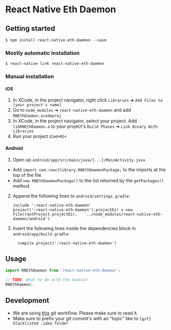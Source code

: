 # React Native Eth Daemon

## Getting started

`$ npm install react-native-eth-daemon --save`

### Mostly automatic installation

`$ react-native link react-native-eth-daemon`

### Manual installation


#### iOS

1. In XCode, in the project navigator, right click `Libraries` ➜ `Add Files to [your project's name]`
2. Go to `node_modules` ➜ `react-native-eth-daemon` and add `RNEthDaemon.xcodeproj`
3. In XCode, in the project navigator, select your project. Add `libRNEthDaemon.a` to your project's `Build Phases` ➜ `Link Binary With Libraries`
4. Run your project (`Cmd+R`)<

#### Android

1. Open up `android/app/src/main/java/[...]/MainActivity.java`
  - Add `import com.reactlibrary.RNEthDaemonPackage;` to the imports at the top of the file
  - Add `new RNEthDaemonPackage()` to the list returned by the `getPackages()` method
2. Append the following lines to `android/settings.gradle`:
  	```
  	include ':react-native-eth-daemon'
  	project(':react-native-eth-daemon').projectDir = new File(rootProject.projectDir, 	'../node_modules/react-native-eth-daemon/android')
  	```
3. Insert the following lines inside the dependencies block in `android/app/build.gradle`:
  	```
      compile project(':react-native-eth-daemon')
  	```

## Usage
```javascript
import RNEthDaemon from 'react-native-eth-daemon';

// TODO: What to do with the module?
RNEthDaemon;
```

## Development
- We are using [this](http://nvie.com/posts/a-successful-git-branching-model/) git workflow. Please make sure to read it.
- Make sure to prefix your git commit's with an "topic" like to `[git] blacklisted .idea folder`
